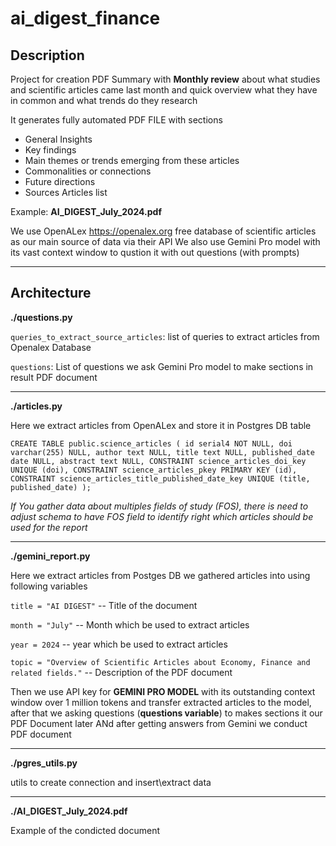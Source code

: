 # ai_digest_finance
## Description
Project for creation PDF Summary with **Monthly review** about what studies and scientific articles came last month and quick overview what they have in common and what trends do they research

It generates fully automated PDF FILE with sections

* General Insights
* Key findings
* Main themes or trends emerging from these articles
* Commonalities or connections
* Future directions 
* Sources Articles list

Example: **AI_DIGEST_July_2024.pdf**

We use OpenALex https://openalex.org free database of scientific articles as our main source of data via their API 
We also use Gemini Pro model with its vast context window to qustion it with out questions (with prompts)

_______________

## Architecture


**./questions.py**

`queries_to_extract_source_articles`: list of queries to extract articles from Openalex Database

`questions`: List of questions we ask Gemini Pro model to make sections in result PDF document
__________________________________________

**./articles.py**

Here we extract articles from OpenALex and store it in Postgres DB table

`CREATE TABLE public.science_articles (
	id serial4 NOT NULL,
	doi varchar(255) NULL,
	author text NULL,
	title text NULL,
	published_date date NULL,
	abstract text NULL,
	CONSTRAINT science_articles_doi_key UNIQUE (doi),
	CONSTRAINT science_articles_pkey PRIMARY KEY (id),
	CONSTRAINT science_articles_title_published_date_key UNIQUE (title, published_date)
);`

*If You gather data about multiples fields of study (FOS), there is need to adjust schema to have FOS field to identify right which articles should be used for the report*
__________________________________________

**./gemini_report.py**

Here we extract articles from Postges DB we gathered articles into using following variables

`title = "AI DIGEST"` -- Title of the document

`month = "July"` -- Month which be used to extract articles

`year = 2024` -- year which be used to extract articles

`topic = "Overview of Scientific Articles about Economy, Finance and related fields."` -- Description of the PDF document


Then we  use API key for **GEMINI PRO MODEL** with its outstanding context window over 1 million tokens and transfer extracted articles to the model, after that we asking questions (**questions variable**) to makes sections it our PDF Document later
ANd after getting answers from Gemini we conduct PDF document

__________________________________________

**./pgres_utils.py**

utils to create connection and insert\extract data

__________________________________________
**./AI_DIGEST_July_2024.pdf**

Example of the condicted document






  
